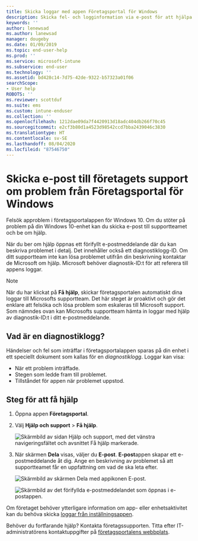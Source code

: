 ```yaml
---
title: Skicka loggar med appen Företagsportal för Windows
description: Skicka fel- och logginformation via e-post för att hjälpa företagssupporten att lösa approblem
keywords: ''
author: lenewsad
ms.author: lanewsad
manager: dougeby
ms.date: 01/09/2019
ms.topic: end-user-help
ms.prod: ''
ms.service: microsoft-intune
ms.subservice: end-user
ms.technology: ''
ms.assetid: bd428c14-7d75-42de-9322-b57323a01f06
searchScope:
- User help
ROBOTS: ''
ms.reviewer: scottduf
ms.suite: ems
ms.custom: intune-enduser
ms.collection: ''
ms.openlocfilehash: 1212dae09da7f4420913d18adc404db266f70c45
ms.sourcegitcommit: e2cf3b80d1a4523d98542ccd7bba2439046c3830
ms.translationtype: HT
ms.contentlocale: sv-SE
ms.lasthandoff: 08/04/2020
ms.locfileid: "87546750"
---
```

# <a name="email-your-company-support-about-problem-from-company-portal-for-windows"></a>Skicka e-post till företagets support om problem från Företagsportal för Windows

Felsök approblem i företagsportalappen för Windows 10. Om du stöter på problem på din Windows 10-enhet kan du skicka e-post till supportteamet och be om hjälp. 

När du ber om hjälp öppnas ett förifyllt e-postmeddelande där du kan beskriva problemet i detalj. Det innehåller också ett diagnostiklogg-ID. Om ditt supportteam inte kan lösa problemet utifrån din beskrivning kontaktar de Microsoft om hjälp. Microsoft behöver diagnostik-ID:t för att referera till appens loggar.   


> [!Note]
> När du har klickat på **Få hjälp**, skickar företagsportalen automatiskt dina loggar till Microsofts supportteam. Det här steget är proaktivt och gör det enklare att felsöka och lösa problem som eskaleras till Microsoft support. Som nämndes ovan kan Microsofts supportteam hämta in loggar med hjälp av diagnostik-ID:t i ditt e-postmeddelande.  

## <a name="what-is-a-diagnostic-log"></a>Vad är en diagnostiklogg?

Händelser och fel som inträffar i företagsportalappen sparas på din enhet i ett speciellt dokument som kallas för en _diagnostiklogg_. Loggar kan visa:  
* När ett problem inträffade.  
* Stegen som ledde fram till problemet.  
* Tillståndet för appen när problemet uppstod.   

## <a name="steps-to-get-help"></a>Steg för att få hjälp  

1. Öppna appen **Företagsportal**.
2. Välj **Hjälp och support** > **Få hjälp**.  

   ![Skärmbild av sidan Hjälp och support, med det vänstra navigeringsfältet och avsnittet Få hjälp markerade.](./media/1812_UCP_Help_Support_Get_Help_Logs.png)    

3. När skärmen **Dela** visas, väljer du **E-post**. **E-post**appen skapar ett e-postmeddelande åt dig. Ange en beskrivning av problemet så att supportteamet får en uppfattning om vad de ska leta efter.  

   ![Skärmbild av skärmen Dela med appikonen E-post.](./media/1811_Mail_Logs_Windows_CPapp.png)  


   ![Skärmbild av det förifyllda e-postmeddelandet som öppnas i e-postappen.](./media/1811_Get_Help_Email_Windows_CPapp.png)  

Om företaget behöver ytterligare information om app- eller enhetsaktivitet kan du behöva skicka [loggar från inställningsappen](send-logs-to-your-it-admin-settings-windows.md).  

Behöver du fortfarande hjälp? Kontakta företagssupporten. Titta efter IT-administratörens kontaktuppgifter på [företagsportalens webbplats](https://go.microsoft.com/fwlink/?linkid=2010980).  
